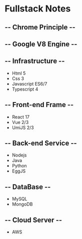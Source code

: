 # Fullstack Notes

## -- Chrome Principle --

## -- Google V8 Engine --

## -- Infrastructure --

- Html 5  
- Css 3  
- Javascript ES6/7  
- Typescript 4  

## -- Front-end Frame --

- React 17  
- Vue 2/3  
- UmiJS 2/3  

## -- Back-end Service --

- Nodejs  
- Java  
- Python  
- EggJS  

## -- DataBase --

- MySQL
- MongoDB

## -- Cloud Server --

- AWS



